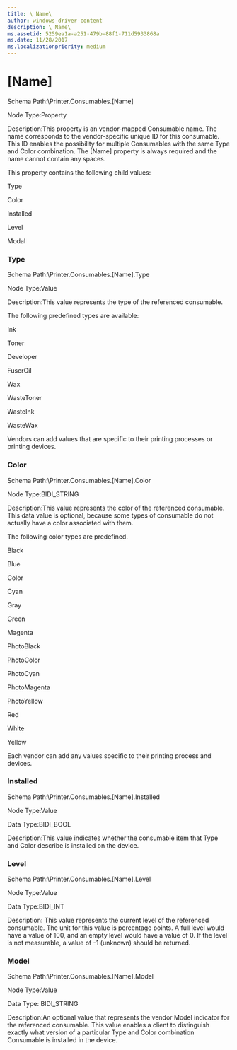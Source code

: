```yaml
---
title: \ Name\
author: windows-driver-content
description: \ Name\
ms.assetid: 5259ea1a-a251-479b-88f1-711d5933868a
ms.date: 11/28/2017
ms.localizationpriority: medium
---
```


# \[Name\]


Schema Path:\\Printer.Consumables.\[Name\]

Node Type:Property

Description:This property is an vendor-mapped Consumable name. The name corresponds to the vendor-specific unique ID for this consumable. This ID enables the possibility for multiple Consumables with the same Type and Color combination. The \[Name\] property is always required and the name cannot contain any spaces.

This property contains the following child values:

Type

Color

Installed

Level

Modal

### <span id="type"></span><span id="TYPE"></span> Type

Schema Path:\\Printer.Consumables.\[Name\].Type

Node Type:Value

Description:This value represents the type of the referenced consumable.

The following predefined types are available:

Ink

Toner

Developer

FuserOil

Wax

WasteToner

WasteInk

WasteWax

Vendors can add values that are specific to their printing processes or printing devices.

### <span id="color"></span><span id="COLOR"></span> Color

Schema Path:\\Printer.Consumables.\[Name\].Color

Node Type:BIDI\_STRING

Description:This value represents the color of the referenced consumable. This data value is optional, because some types of consumable do not actually have a color associated with them.

The following color types are predefined.

Black

Blue

Color

Cyan

Gray

Green

Magenta

PhotoBlack

PhotoColor

PhotoCyan

PhotoMagenta

PhotoYellow

Red

White

Yellow

Each vendor can add any values specific to their printing process and devices.

### <span id="installed"></span><span id="INSTALLED"></span> Installed

Schema Path:\\Printer.Consumables.\[Name\].Installed

Node Type:Value

Data Type:BIDI\_BOOL

Description:This value indicates whether the consumable item that Type and Color describe is installed on the device.

### <span id="level"></span><span id="LEVEL"></span> Level

Schema Path:\\Printer.Consumables.\[Name\].Level

Node Type:Value

Data Type:BIDI\_INT

Description: This value represents the current level of the referenced consumable. The unit for this value is percentage points. A full level would have a value of 100, and an empty level would have a value of 0. If the level is not measurable, a value of -1 (unknown) should be returned.

### <span id="model"></span><span id="MODEL"></span> Model

Schema Path:\\Printer.Consumables.\[Name\].Model

Node Type:Value

Data Type: BIDI\_STRING

Description:An optional value that represents the vendor Model indicator for the referenced consumable. This value enables a client to distinguish exactly what version of a particular Type and Color combination Consumable is installed in the device.

 

 




